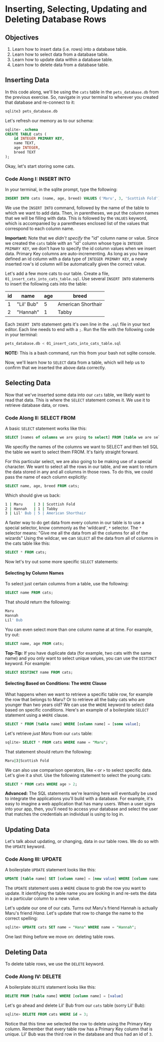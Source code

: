 # Inserting, Selecting, Updating and Deleting Database Rows

## Objectives

1. Learn how to insert data (i.e. rows) into a database table. 
2. Learn how to select data from a database table. 
3. Learn how to update data within a database table. 
4. Learn how to delete data from a database table. 

## Inserting Data

In this code along, we'll be using the `cats` table in the `pets_database.db` from the previous exercise. So, navigate in your terminal to wherever you created that database and re-connect to it: 

```bash
sqlite3 pets_database.db
```

Let's refresh our memory as to our schema: 

```sql
sqlite> .schema
CREATE TABLE cats (
	id INTEGER PRIMARY KEY,
	name TEXT,
	age INTEGER,
	breed TEXT
);
```

Okay, let's start storing some cats. 

### Code Along I: INSERT INTO

In your terminal, in the sqlite prompt, type the following: 

```sql
INSERT INTO cats (name, age, breed) VALUES ('Maru', 3, 'Scottish Fold');
```

We use the `INSERT INTO` command, followed by the name of the table to which we want to add data. Then, in parentheses, we put the column names that we will be filling with data. This is followed by the `VALUES` keyword, which is accompanied by a parentheses enclosed list of the values that correspond to each column name. 

**Important:** Note that we *didn't specify* the "id" column name or value. Since we created the `cats` table with an "id" column whose type is `INTEGER PRIMARY KEY`, we don't have to specify the id column values when we insert data. Primary Key columns are auto-incrementing. As long as you have defined an id column with a data type of `INTEGER PRIMARY KEY`, a newly inserted row's id column will be automatically given the correct value. 

Let's add a few more cats to our table. Create a file, `01_insert_cats_into_cats_table.sql`. Use several `INSERT INTO` statements to insert the following cats into the table:

|id |name| age| breed|
|---|----|----|------|
|  1 | "Lil' Bub" | 5 | American Shorthair|
|  2  | "Hannah" | 1 | Tabby|

Each `INSERT INTO` statement gets it's own line in the `.sql` file in your text editor. Each line needs to end with a `;`. Run the file with the following code in your terminal:

```bash
pets_database.db < 01_insert_cats_into_cats_table.sql
```
**NOTE:** This is a bash command, run this from your bash not sqlite console.

Now, we'll learn how to `SELECT` data from a table, which will help us to confirm that we inserted the above data correctly. 

## Selecting Data

Now that we've inserted some data into our `cats` table, we likely want to read that data. This is where the `SELECT` statement comes it. We use it to retrieve database data, or rows. 

### Code Along II: SELECT FROM

A basic `SELECT` statement works like this: 

```sql
SELECT [names of columns we are going to select] FROM [table we are selecting from];
```

We specifiy the names of the columns we want to SELECT and then tell SQL the table we want to select them FROM. It's fairly straight forward.

For this particular select, we are also going to be making use of a special character. We want to select all the rows in our table, and we want to return the data stored in any and all columns in those rows. To do this, we could pass the name of each column explicitly:

```sql
SELECT name, age, breed FROM cats;
```

Which should give us back:

```bash
1 | Maru     | 3 | Scottish Fold
2 | Hannah   | 1 | Tabby
3 | Lil' Bub | 5 | American Shorthair
```

A faster way to do get data from every column in our table is to use a special selector, know commonly as the 'wildcard', `*` selector. The `*` selector means: "Give me all the data from all the columns for all of the wizards" Using the wildcar, we can `SELECT` all the data from all of columns in the cats table like this:

```sql
SELECT * FROM cats;
```

Now let's try out some more specific `SELECT` statements: 

#### Selecting by Column Names

To select just certain columns from a table, use the following: 

```sql
SELECT name FROM cats;
```
That should return the following: 

```bash
Maru
Hannah
Lil' Bub
```

You can even select more than one column name at at time. For example, try out: 

```sql
SELECT name, age FROM cats;
```


**Top-Tip:** If you have duplicate data (for example, two cats with the same name) and you only want to select unique values, you can use the `DISTINCT` keyword. For example: 

```sql
SELECT DISTINCT name FROM cats;
```


#### Selecting Based on Conditions: The `WHERE` Clause
 What happens when we want to retrieve a specific table row, for example the row that belongs to Maru? Or to retrieve all the baby cats who are younger than two years old? We can use the `WHERE` keyword to select data based on specific conditions. Here's an example of a boilerplate `SELECT` statement using a `WHERE` clause. 
 
 ```sql
 SELECT * FROM [table name] WHERE [column name] = [some value];
 ```
 
 Let's retrieve *just Maru* from our `cats` table: 
 
 ```sql
 sqlite> SELECT * FROM cats WHERE name = "Maru";
 ```
 That statement should return the following: 
 
 ```bash
 Maru|3|Scottish Fold
 ```
 
 We can also use comparison operators, like `<` or `>` to select specific data. Let's give it a shot. Use the following statement to select the young cats: 
 
 ```sql
 SELECT * FROM cats WHERE age > 2;
 ```

**Advanced:** The SQL statements we're learning here will eventually be used to integrate the applications you'll build with a database. For example, it's easy to imagine a web application that has many users. When a user signs into your app, then, you'll need to access your database and select the user that matches the credentials an individual is using to log in. 

## Updating Data

Let's talk about updating, or changing, data in our table rows. We do so with the `UPDATE` keyword. 

### Code Along III: UPDATE

A boilerplate `UPDATE` statement looks like this: 

```sql
UPDATE [table name] SET [column name] = [new value] WHERE [column name] = [value];
```

The `UPDATE` statement uses a `WHERE` clause to grab the row you want to update. It identifying the table name you are looking in and re-sets the data in a particular column to a new value.

Let's update our one of our cats. Turns out Maru's friend Hannah is actually Maru's friend *Hana*. Let's update that row to change the name to the correct spelling: 

```sql
sqlite> UPDATE cats SET name = "Hana" WHERE name = "Hannah";
```

One last thing before we move on: deleting table rows. 

## Deleting Data

To delete table rows, we use the `DELETE` keyword. 

### Code Along IV: DELETE

A boilerplate `DELETE` statement looks like this: 

```sql
DELETE FROM [table name] WHERE [column name] = [value]
```

Let's go ahead and delete Lil' Bub from our `cats` table (sorry Lil' Bub): 

```sql
sqlite> DELETE FROM cats WHERE id = 3;
```

Notice that this time we selected the row to delete using the Primary Key column. Remember that every table row has a Primary Key column that is unique. Lil' Bub was the third row in the database and thus had an id of `3`. 
